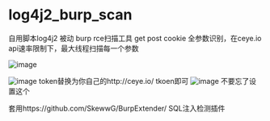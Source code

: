 # log4j2_burp_scan
自用脚本log4j2 被动 burp rce扫描工具 get post cookie 全参数识别，在ceye.io api速率限制下，最大线程扫描每一个参数

![image](https://user-images.githubusercontent.com/50195525/145595971-b9de921f-112b-4b5b-8da4-70246fe0d7c8.png)

![image](https://user-images.githubusercontent.com/50195525/145596091-aae11539-4566-403c-acb8-4a9b005d930c.png)
token替换为你自己的http://ceye.io/ tkoen即可
![image](https://user-images.githubusercontent.com/50195525/145596378-610449c5-6693-48e7-bbac-db182cead42b.png)
不要忘了设置这个

套用https://github.com/SkewwG/BurpExtender/ SQL注入检测插件


